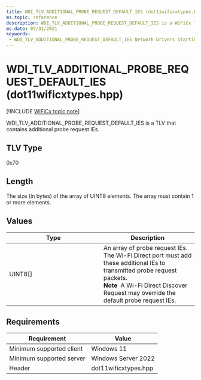 ```yaml
---
title: WDI_TLV_ADDITIONAL_PROBE_REQUEST_DEFAULT_IES (dot11wificxtypes.hpp)
ms.topic: reference
description: WDI_TLV_ADDITIONAL_PROBE_REQUEST_DEFAULT_IES is a WiFiCx TLV that contains additional probe request IEs.
ms.date: 07/31/2021
keywords:
 - WDI_TLV_ADDITIONAL_PROBE_REQUEST_DEFAULT_IES Network Drivers Starting with Windows Vista
---
```


# WDI\_TLV\_ADDITIONAL\_PROBE\_REQUEST\_DEFAULT\_IES (dot11wificxtypes.hpp)

[!INCLUDE [WiFiCx topic note](../includes/wificx-version-warning.md)]


WDI\_TLV\_ADDITIONAL\_PROBE\_REQUEST\_DEFAULT\_IES is a TLV that contains additional probe request IEs.

## TLV Type


0x70

## Length


The size (in bytes) of the array of UINT8 elements. The array must contain 1 or more elements.

## Values


<table>
<colgroup>
<col width="50%" />
<col width="50%" />
</colgroup>
<thead>
<tr class="header">
<th>Type</th>
<th>Description</th>
</tr>
</thead>
<tbody>
<tr class="odd">
<td>UINT8[]</td>
<td>An array of probe request IEs. The Wi-Fi Direct port must add these additional IEs to transmitted probe request packets.
<div class="alert">
<strong>Note</strong>  A Wi-Fi Direct Discover Request may override the default probe request IEs.
</div>
<div>
 
</div></td>
</tr>
</tbody>
</table>

 

## Requirements

|Requirement|Value|
|--- |--- |
|Minimum supported client|Windows 11|
|Minimum supported server|Windows Server 2022|
|Header|dot11wificxtypes.hpp|

 

 




